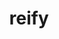 ---
title: "reify"
layout: index
type: pages
permalink: /home
navigation:
 - title: About
   url: "#about"
 - title: Projects
   url: "#projects"
 - title: Blog
   url: "#blog"
---